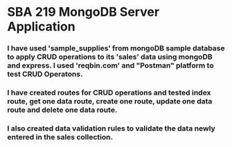 # SBA 219 MongoDB Server Application
### I have used 'sample_supplies' from mongoDB sample database to apply CRUD operations to its 'sales' data using mongoDB and express. I used 'reqbin.com' and "Postman" platform to test CRUD Operatons. 
### I have created routes for CRUD operations and tested index route, get one data route, create one route, update one data route and delete one data route.
### I also created data validation rules to validate the data newly entered in the sales collection.
